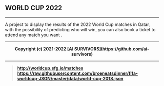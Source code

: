 ## WORLD CUP 2022

---

A project to display the results of the 2022 World Cup matches in Qatar, with the possibility of predicting who will win, you can also book a ticket to attend any match you want .

---
<b>
<p align="center">
Copyright (c) 2021-2022 [AI SURVIVORS](https://github.com/ai-survivors)
</p>

---
>http://worldcup.sfg.io/matches
>https://raw.githubusercontent.com/broeneatsdinner/fifa-worldcup-JSON/master/data/world-cup-2018.json